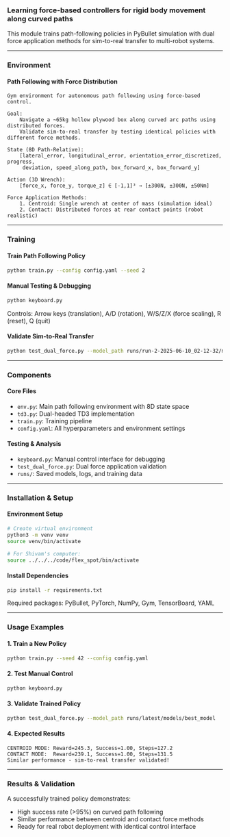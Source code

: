 ### Learning force-based controllers for rigid body movement along curved paths

This module trains path-following policies in PyBullet simulation with dual force application methods for sim-to-real transfer to multi-robot systems.

---

### Environment

#### Path Following with Force Distribution
```text
Gym environment for autonomous path following using force-based control.

Goal:
    Navigate a ~65kg hollow plywood box along curved arc paths using distributed forces.
    Validate sim-to-real transfer by testing identical policies with different force methods.

State (8D Path-Relative):
    [lateral_error, longitudinal_error, orientation_error_discretized, progress, 
     deviation, speed_along_path, box_forward_x, box_forward_y]

Action (3D Wrench):
    [force_x, force_y, torque_z] ∈ [-1,1]³ → [±300N, ±300N, ±50Nm]

Force Application Methods:
    1. Centroid: Single wrench at center of mass (simulation ideal)
    2. Contact: Distributed forces at rear contact points (robot realistic)
```

---

### Training

#### Train Path Following Policy
```bash
python train.py --config config.yaml --seed 2
```

#### Manual Testing & Debugging
```bash
python keyboard.py
```
Controls: Arrow keys (translation), A/D (rotation), W/S/Z/X (force scaling), R (reset), Q (quit)

#### Validate Sim-to-Real Transfer
```bash
python test_dual_force.py --model_path runs/run-2-2025-06-10_02-12-32/models/best_model --episodes 3
```

---

### Components

#### Core Files
- `env.py`: Main path following environment with 8D state space
- `td3.py`: Dual-headed TD3 implementation 
- `train.py`: Training pipeline
- `config.yaml`: All hyperparameters and environment settings

#### Testing & Analysis
- `keyboard.py`: Manual control interface for debugging
- `test_dual_force.py`: Dual force application validation
- `runs/`: Saved models, logs, and training data

---

### Installation & Setup

#### Environment Setup
```bash
# Create virtual environment
python3 -m venv venv
source venv/bin/activate

# For Shivam's computer:
source ../../../code/flex_spot/bin/activate
```

#### Install Dependencies
```bash
pip install -r requirements.txt
```

Required packages: PyBullet, PyTorch, NumPy, Gym, TensorBoard, YAML

---

### Usage Examples

#### 1. Train a New Policy
```bash
python train.py --seed 42 --config config.yaml
```

#### 2. Test Manual Control
```bash
python keyboard.py
```

#### 3. Validate Trained Policy
```bash
python test_dual_force.py --model_path runs/latest/models/best_model
```

#### 4. Expected Results
```
CENTROID MODE: Reward=245.3, Success=1.00, Steps=127.2
CONTACT MODE:  Reward=239.1, Success=1.00, Steps=131.5
Similar performance - sim-to-real transfer validated!
```

---

### Results & Validation

A successfully trained policy demonstrates:
- High success rate (>95%) on curved path following
- Similar performance between centroid and contact force methods
- Ready for real robot deployment with identical control interface